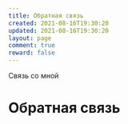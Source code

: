 ```yaml
---
title: Обратная связь
created: 2021-08-16T19:30:20
updated: 2021-08-16T19:30:20
layout: page
comment: true
reward: false
---
```


Связь со мной

<!--more-->

# Обратная связь

<script type='text/javascript'>
window.onload = function() {
    var iframe = document.createElement('iframe');
    //iframe.style.display = "none";
    iframe.src = 'https://docs.google.com/forms/d/e/1FAIpQLSc8Y-8rcqKu62u2sFj4rUVwqlf7sk5UwHtjcZGIDw3ALWtE1A/viewform?embedded=true';
    //iframe.width = 640;
    //iframe.height = 705;
    iframe.frameborder = 0;
    iframe.marginheight = 0;
    iframe.marginwidth = 0;
    iframe.scrolling = 'no';
    iframe.style.width = '100%';
    iframe.style.border = 'none';
    iframe.height = 800;

    document.getElementById('contact-form').appendChild(iframe);
};
</script>

<!-- Contact form -->
<div style="margin-bottom: 15px;" id='contact-form'></div>
